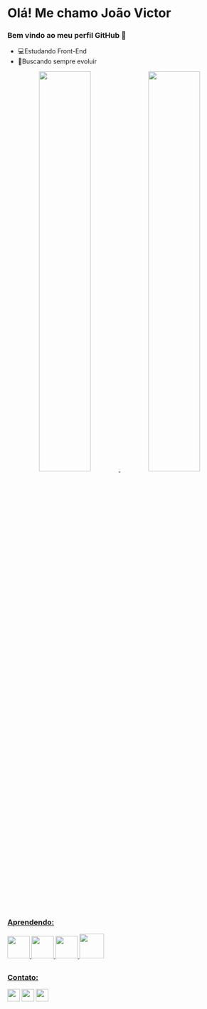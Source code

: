 # Olá! Me chamo João Victor
### Bem vindo ao meu perfil GitHub 👋
 - 💻Estudando Front-End
 - 🌱Buscando sempre evoluir 
 <div align="center">
  <a href="https://github.com/JvMeanda">
  <img width="48%" src="https://github-readme-stats.vercel.app/api?username=JvMeanda&show_icons=true&theme=noctis_minimus&include_all_commits=true&count_private=true"/>
  <img width="48%" src="https://github-readme-stats.vercel.app/api/top-langs/?username=JvMeanda&layout=compact&langs_count=7&theme=noctis_minimus"/>
   
  </div>
 
  ##
 
  ### Aprendendo:
  
  <div>
      <img src="https://cdn.jsdelivr.net/gh/devicons/devicon/icons/html5/html5-original.svg" width="50" height="50"/>
      <img src="https://cdn.jsdelivr.net/gh/devicons/devicon/icons/css3/css3-original.svg" width="50" height="50"/>
      <img src="https://cdn.jsdelivr.net/gh/devicons/devicon/icons/javascript/javascript-original.svg" width="50" height="50"/>
      <img src="https://cdn.jsdelivr.net/gh/devicons/devicon/icons/react/react-original.svg" width="55" height="55"/>
  </div>
  
  ##
  
  ### Contato:
  <div>
  <a href = "mailto:meanda.barroso@gmail.com"><img src="https://img.shields.io/badge/Gmail-D14836?style=for-the-badge&logo=gmail&logoColor=white" target="_blank"     height="28"></a>
  <a href="https://web.whatsapp.com/send?phone=5522992383268" target="_blank"><img src="https://img.shields.io/badge/WhatsApp-25D366?style=for-the-badge&logo=whatsapp&logoColor=white" height="28"></a>
  <a href="https://instagram.com/meanda.barroso" target="_blank"><img src="https://img.shields.io/badge/-Instagram-%23E4405F?style=for-the- badge&logo=instagram&logoColor=white" target="_blank" height="28"></a>
  </div>
